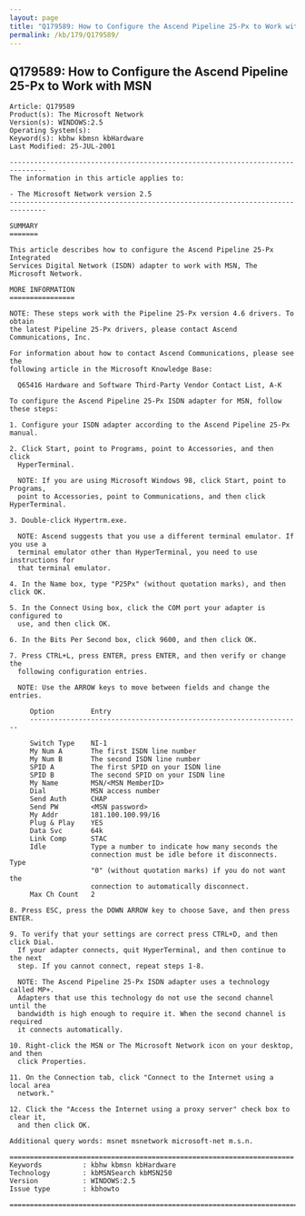 ```yaml
---
layout: page
title: "Q179589: How to Configure the Ascend Pipeline 25-Px to Work with MSN"
permalink: /kb/179/Q179589/
---
```


## Q179589: How to Configure the Ascend Pipeline 25-Px to Work with MSN

	Article: Q179589
	Product(s): The Microsoft Network
	Version(s): WINDOWS:2.5
	Operating System(s): 
	Keyword(s): kbhw kbmsn kbHardware
	Last Modified: 25-JUL-2001
	
	-------------------------------------------------------------------------------
	The information in this article applies to:
	
	- The Microsoft Network version 2.5 
	-------------------------------------------------------------------------------
	
	SUMMARY
	=======
	
	This article describes how to configure the Ascend Pipeline 25-Px Integrated
	Services Digital Network (ISDN) adapter to work with MSN, The Microsoft Network.
	
	MORE INFORMATION
	================
	
	NOTE: These steps work with the Pipeline 25-Px version 4.6 drivers. To obtain
	the latest Pipeline 25-Px drivers, please contact Ascend Communications, Inc.
	
	For information about how to contact Ascend Communications, please see the
	following article in the Microsoft Knowledge Base:
	
	  Q65416 Hardware and Software Third-Party Vendor Contact List, A-K
	
	To configure the Ascend Pipeline 25-Px ISDN adapter for MSN, follow these steps:
	
	1. Configure your ISDN adapter according to the Ascend Pipeline 25-Px manual.
	
	2. Click Start, point to Programs, point to Accessories, and then click
	  HyperTerminal.
	
	  NOTE: If you are using Microsoft Windows 98, click Start, point to Programs,
	  point to Accessories, point to Communications, and then click HyperTerminal.
	
	3. Double-click Hypertrm.exe.
	
	  NOTE: Ascend suggests that you use a different terminal emulator. If you use a
	  terminal emulator other than HyperTerminal, you need to use instructions for
	  that terminal emulator.
	
	4. In the Name box, type "P25Px" (without quotation marks), and then click OK.
	
	5. In the Connect Using box, click the COM port your adapter is configured to
	  use, and then click OK.
	
	6. In the Bits Per Second box, click 9600, and then click OK.
	
	7. Press CTRL+L, press ENTER, press ENTER, and then verify or change the
	  following configuration entries.
	
	  NOTE: Use the ARROW keys to move between fields and change the entries.
	
	     Option         Entry
	     -------------------------------------------------------------------
	
	     Switch Type    NI-1
	     My Num A       The first ISDN line number
	     My Num B       The second ISDN line number
	     SPID A         The first SPID on your ISDN line
	     SPID B         The second SPID on your ISDN line
	     My Name        MSN/<MSN MemberID>
	     Dial           MSN access number
	     Send Auth      CHAP
	     Send PW        <MSN password>
	     My Addr        181.100.100.99/16
	     Plug & Play    YES
	     Data Svc       64k
	     Link Comp      STAC
	     Idle           Type a number to indicate how many seconds the
	                    connection must be idle before it disconnects. Type
	                    "0" (without quotation marks) if you do not want the
	                    connection to automatically disconnect.
	     Max Ch Count   2
	
	8. Press ESC, press the DOWN ARROW key to choose Save, and then press ENTER.
	
	9. To verify that your settings are correct press CTRL+D, and then click Dial.
	  If your adapter connects, quit HyperTerminal, and then continue to the next
	  step. If you cannot connect, repeat steps 1-8.
	
	  NOTE: The Ascend Pipeline 25-Px ISDN adapter uses a technology called MP+.
	  Adapters that use this technology do not use the second channel until the
	  bandwidth is high enough to require it. When the second channel is required
	  it connects automatically.
	
	10. Right-click the MSN or The Microsoft Network icon on your desktop, and then
	  click Properties.
	
	11. On the Connection tab, click "Connect to the Internet using a local area
	  network."
	
	12. Click the "Access the Internet using a proxy server" check box to clear it,
	  and then click OK.
	
	Additional query words: msnet msnetwork microsoft-net m.s.n.
	
	======================================================================
	Keywords          : kbhw kbmsn kbHardware 
	Technology        : kbMSNSearch kbMSN250
	Version           : WINDOWS:2.5
	Issue type        : kbhowto
	
	=============================================================================
	
